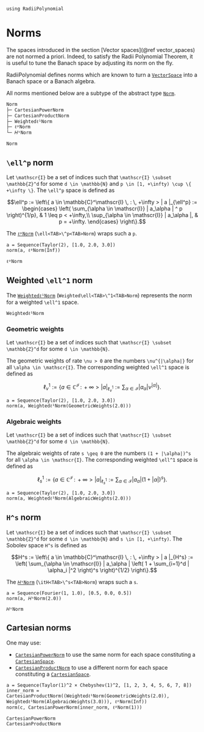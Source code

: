 ```@setup norms
using RadiiPolynomial
```

# Norms

The spaces introduced in the section [Vector spaces](@ref vector_spaces) are not normed a priori. Indeed, to satisfy the Radii Polynomial Theorem, it is useful to tune the Banach space by adjusting its norm on the fly.

RadiiPolynomial defines norms which are known to turn a [`VectorSpace`](@ref) into a Banach space or a Banach algebra.

All norms mentioned below are a subtype of the abstract type [`Norm`](@ref).

```julia
Norm
├─ CartesianPowerNorm
├─ CartesianProductNorm
├─ Weightedℓ¹Norm
├─ ℓᵖNorm
└─ 𝐻ˢNorm
```

```@docs
Norm
```

## ``\ell^p`` norm

Let ``\mathscr{I}`` be a set of indices such that ``\mathscr{I} \subset \mathbb{Z}^d`` for some ``d \in \mathbb{N}`` and ``p \in [1, +\infty) \cup \{ +\infty \}``. The ``\ell^p`` space is defined as

```math
\ell^p := \left\{ a \in \mathbb{C}^\mathscr{I} \, : \, +\infty > | a |_{\ell^p} :=
\begin{cases}
\left( \sum_{\alpha \in \mathscr{I}} | a_\alpha | ^ p \right)^{1/p}, & 1 \leq p < +\infty,\\
\sup_{\alpha \in \mathscr{I}} | a_\alpha |, & p = +\infty.
\end{cases} \right\}.
```

The [`ℓᵖNorm`](@ref) (`\ell<TAB>\^p<TAB>Norm`) wraps such a ``p``.

```@repl norms
a = Sequence(Taylor(2), [1.0, 2.0, 3.0])
norm(a, ℓᵖNorm(Inf))
```

```@docs
ℓᵖNorm
```

## Weighted ``\ell^1`` norm

The [`Weightedℓ¹Norm`](@ref) (`Weighted\ell<TAB>\^1<TAB>Norm`) represents the norm for a weighted ``\ell^1`` space.

```@docs
Weightedℓ¹Norm
```

### Geometric weights

Let ``\mathscr{I}`` be a set of indices such that ``\mathscr{I} \subset \mathbb{Z}^d`` for some ``d \in \mathbb{N}``.

The geometric weights of rate ``\nu > 0`` are the numbers ``\nu^{|\alpha|}`` for all ``\alpha \in \mathscr{I}``. The corresponding weighted ``\ell^1`` space is defined as

```math
\ell^1_\nu := \left\{ a \in \mathbb{C}^\mathscr{I} \, : \, +\infty > | a |_{\ell^1_\nu} := \sum_{\alpha \in \mathscr{I}} |a_\alpha| \nu^{|\alpha|} \right\}.
```

```@repl norms
a = Sequence(Taylor(2), [1.0, 2.0, 3.0])
norm(a, Weightedℓ¹Norm(GeometricWeights(2.0)))
```

### Algebraic weights

Let ``\mathscr{I}`` be a set of indices such that ``\mathscr{I} \subset \mathbb{Z}^d`` for some ``d \in \mathbb{N}``.

The algebraic weights of rate ``s \geq 0`` are the numbers ``(1 + |\alpha|)^s`` for all ``\alpha \in \mathscr{I}``. The corresponding weighted ``\ell^1`` space is defined as

```math
\ell^1_s := \left\{ a \in \mathbb{C}^\mathscr{I} \, : \, +\infty > | a |_{\ell^1_s} := \sum_{\alpha \in \mathscr{I}} |a_\alpha| (1 + |\alpha|)^s \right\}.
```

```@repl norms
a = Sequence(Taylor(2), [1.0, 2.0, 3.0])
norm(a, Weightedℓ¹Norm(AlgebraicWeights(2.0)))
```

## ``H^s`` norm

Let ``\mathscr{I}`` be a set of indices such that ``\mathscr{I} \subset \mathbb{Z}^d`` for some ``d \in \mathbb{N}`` and ``s \in [1, +\infty)``. The Sobolev space ``H^s`` is defined as

```math
H^s := \left\{ a \in \mathbb{C}^\mathscr{I} \, : \, +\infty > | a |_{H^s} := \left( \sum_{\alpha \in \mathscr{I}} | a_\alpha | \left( 1 + \sum_{i=1}^d | \alpha_i |^2 \right)^s \right)^{1/2} \right\}.
```

The [`𝐻ˢNorm`](@ref) (`\itH<TAB>\^s<TAB>Norm`) wraps such a ``s``.

```@repl norms
a = Sequence(Fourier(1, 1.0), [0.5, 0.0, 0.5])
norm(a, 𝐻ˢNorm(2.0))
```

```@docs
𝐻ˢNorm
```

## Cartesian norms

One may use:
- [`CartesianPowerNorm`](@ref) to use the same norm for each space constituting a [`CartesianSpace`](@ref).
- [`CartesianProductNorm`](@ref) to use a different norm for each space constituting a [`CartesianSpace`](@ref).

```@repl norms
a = Sequence(Taylor(1)^2 × Chebyshev(1)^2, [1, 2, 3, 4, 5, 6, 7, 8])
inner_norm = CartesianProductNorm((Weightedℓ¹Norm(GeometricWeights(2.0)), Weightedℓ¹Norm(AlgebraicWeights(3.0))), ℓᵖNorm(Inf))
norm(c, CartesianPowerNorm(inner_norm, ℓᵖNorm(1)))
```

```@docs
CartesianPowerNorm
CartesianProductNorm
```
